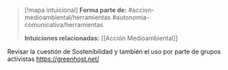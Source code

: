> [!mapa intuicional]
> **Forma parte de:**
> #accion-medioambiental/herramientas
> #autonomia-comunicativa/herramientas 
> 
> **Intuiciones relacionadas:** [[Acción Medioambiental]]

Revisar la cuestión de Sostenibilidad y también el uso por parte de grupos activistas
https://greenhost.net/